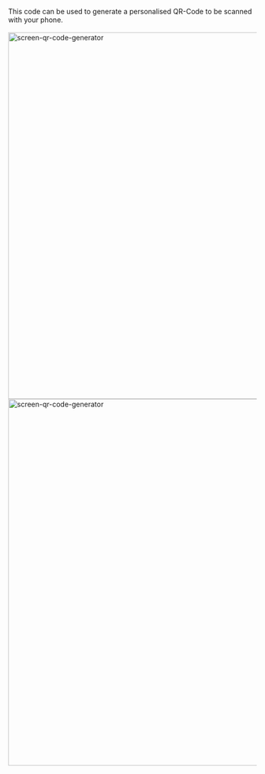 This code can be used to generate a personalised QR-Code to be scanned with your phone.<br><br>
<img width="742" alt="screen-qr-code-generator" src="https://github.com/m-grande/qr-code-generator/assets/125394826/7217c89d-722d-4dde-be12-64df0f63e5c9">
<img width="742" alt="screen-qr-code-generator" src="https://github.com/m-grande/qr-code-generator/assets/125394826/ef38bbd2-bdbb-46cc-86a4-121ea83b6575">
